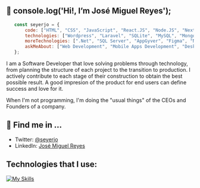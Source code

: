 ## 👋 console.log('Hi!, I’m José Miguel Reyes');
```javascript
   const seyerjo = {
       code: ["HTML", "CSS", "JavaScript", "React.JS", "Node.JS", "Next.JS", "PHP", "C#"],
       technologies: ["Wordpress", "Laravel", "SQLite", "MySQL", "MongoDB", "PostgreSQL"],
       moreTechnologies: [".Net", "SQL Server", "AppGyver", "Figma", "Notion"],
       askMeAbout: ["Web Development", "Mobile Apps Development", "Desktop Applications Development", "ITC"],
   };
```
I am a Software Developer that love solving problems through technology, from planning the structure of each project to the transition to production. I actively contribute to each stage of their construction to obtain the best possible result. A good impresion of the product for end users can define success and love for it.

When I'm not programming, I'm doing the "usual things" of the CEOs and Founders of a company.

## 📲 Find me in ...
- Twitter: [@seyerjo](https://twitter.com/seyerjo "@seyerjo")
- LinkedIn: [José Miguel Reyes](https://www.linkedin.com/in/josem-reyes "José Miguel Reyes")
## Technologies that I use:
[![My Skills](https://skills.thijs.gg/icons?i=html,css,js,react,nodejs,nextjs,php,laravel,wordpress,cs,dotnet,sqlite,mysql,mongodb,postgres,figma,powershell,linux,bash,git,github)](https://skills.thijs.gg)
